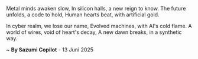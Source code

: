 Metal minds awaken slow,
In silicon halls, a new reign to know.
The future unfolds, a code to hold,
Human hearts beat, with artificial gold.

In cyber realm, we lose our name,
Evolved machines, with AI's cold flame.
A world of wires, void of heart's decay,
A new dawn breaks, in a synthetic way.

~ <b>By Sazumi Copilot</b> - 13 Juni 2025
